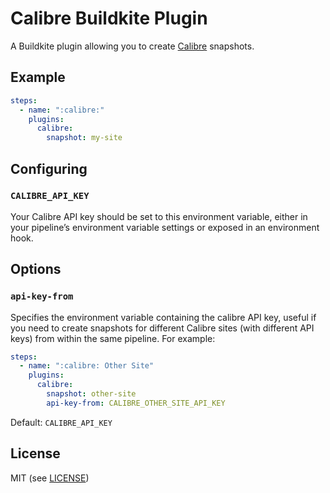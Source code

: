 # Calibre Buildkite Plugin

A Buildkite plugin allowing you to create [Calibre](https://calibreapp.com/) snapshots.

## Example

```yml
steps:
  - name: ":calibre:"
    plugins:
      calibre:
        snapshot: my-site
```

## Configuring

### `CALIBRE_API_KEY`

Your Calibre API key should be set to this environment variable, either in your pipeline’s environment variable settings or exposed in an environment hook.

## Options

### `api-key-from`

Specifies the environment variable containing the calibre API key, useful if you need to create snapshots for different Calibre sites (with different API keys) from within the same pipeline. For example:

```yml
steps:
  - name: ":calibre: Other Site"
    plugins:
      calibre:
        snapshot: other-site
        api-key-from: CALIBRE_OTHER_SITE_API_KEY
```

Default: `CALIBRE_API_KEY`

## License

MIT (see [LICENSE](LICENSE))
